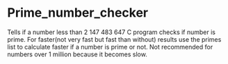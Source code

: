# Prime_number_checker
Tells if a number less than 2 147 483 647
C program checks if number is prime. For faster(not very fast but fast than without) results use the primes list to calculate faster if a number is prime or not.
Not recommended for numbers over 1 million because it becomes slow.
